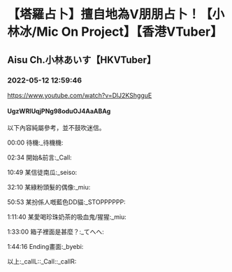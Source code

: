 # 【塔羅占卜】擅自地為V朋朋占卜！【小林冰/Mic On Project】【香港VTuber】

## Aisu Ch.小林あいす【HKVTuber】

### 2022-05-12 12:59:46

https://www.youtube.com/watch?v=DlJ2KShgguE

#### UgzWRlUqjPNg98oduOJ4AaABAg

以下內容純屬參考，並不鼓吹迷信。

00:00 待機:_待機機:

02:34 開始&前言:_Call:

10:49 某信徒南瓜:_seiso:

32:10 某綠粉頭髮的偶像:_miu:

50:53 某扮係人嘅藍色DD貓:_STOPPPPPP:

1:11:40 某愛喝珍珠奶茶的吸血鬼/猩猩:_miu:

1:33:00 箱子裡面是甚麼？:_てへへ:

1:44:16 Ending畫面:_byebi:

以上:_callL::_Call::_callR:


